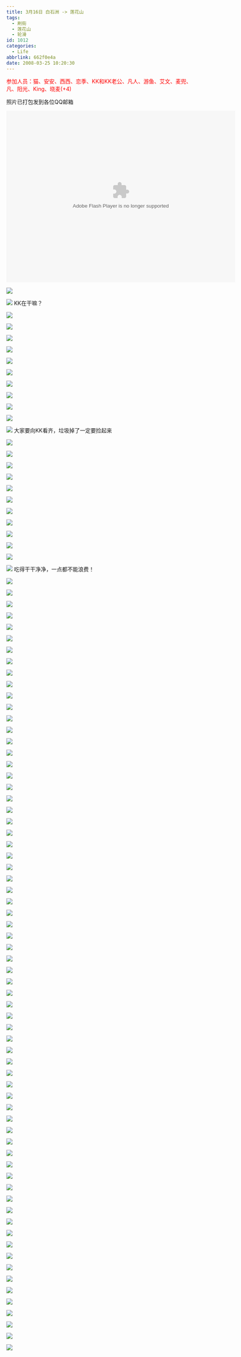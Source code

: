 ```yaml
---
title: 3月16日 白石洲 -> 莲花山
tags:
  - 刷街
  - 莲花山
  - 轮滑
id: 1012
categories:
  - Life
abbrlink: 662f0e4a
date: 2008-03-25 10:20:30
---
```


<font color="#ff0000">参加人员：猫、安安、西西、恋季、KK和KK老公、凡人、游鱼、艾文、麦兜、凡、阳光、King、晓麦(+4)</font> 

照片已打包发到各位QQ邮箱 

<object classid="clsid:D27CDB6E-AE6D-11cf-96B8-444553540000" codebase="http://download.macromedia.com/pub/shockwave/cabs/flash/swflash.cab#version=6,0,29,0" width="600" height="450"><param name="movie" value="http://www.56.com/n_v48_/c38_/22_/1_/ruller66_/zhajm_120642716596_/972000_/0_/31478015.swf"><param name="quality" value="high"><param name="play" value="true"><embed src="http://www.56.com/n_v48_/c38_/22_/1_/ruller66_/zhajm_120642716596_/972000_/0_/31478015.swf" quality="high" pluginspage="http://www.macromedia.com/go/getflashplayer" type="application/x-shockwave-flash" width="600" height="450" play="true"></embed></object> 

![](/images/2008/03/25_25_102030_9530.jpg) 

![](/images/2008/03/25_25_102030_0_9531.jpg) 
KK在干嘛？ 

![](/images/2008/03/25_25_102030_1_9532.jpg) 

![](/images/2008/03/25_25_102030_2_9533.jpg) 

![](/images/2008/03/25_25_102030_3_9534.jpg) 

![](/images/2008/03/25_25_102030_4_9535.jpg) 

![](/images/2008/03/25_25_102030_5_9536.jpg) 

![](/images/2008/03/25_25_102030_6_9537.jpg) 

![](/images/2008/03/25_25_102030_7_9538.jpg) 

![](/images/2008/03/25_25_102030_8_9539.jpg) 

![](/images/2008/03/25_25_102255_9540.jpg) 

![](/images/2008/03/25_25_102255_0_9541.jpg) 

![](/images/2008/03/25_25_102255_1_9542.jpg) 
大家要向KK看齐，垃圾掉了一定要捡起来 

![](/images/2008/03/25_25_102255_2_9543.jpg) 

![](/images/2008/03/25_25_102255_3_9544.jpg) 

![](/images/2008/03/25_25_102255_4_9545.jpg) 

![](/images/2008/03/25_25_102255_5_9546.jpg) 

![](/images/2008/03/25_25_102255_6_9547.jpg) 

![](/images/2008/03/25_25_102255_7_9548.jpg) 

![](/images/2008/03/25_25_102255_8_9549.jpg) 

![](/images/2008/03/25_25_102528_9550.jpg) 

![](/images/2008/03/25_25_102528_0_9551.jpg) 

![](/images/2008/03/25_25_102528_1_9552.jpg) 

![](/images/2008/03/25_25_102528_2_9553.jpg) 

![](/images/2008/03/25_25_102528_3_9554.jpg) 
吃得干干净净，一点都不能浪费！ 

![](/images/2008/03/25_25_102528_4_9555.jpg) 

![](/images/2008/03/25_25_102528_5_9556.jpg) 

![](/images/2008/03/25_25_102528_6_9557.jpg) 

![](/images/2008/03/25_25_102528_7_9558.jpg) 

![](/images/2008/03/25_25_102528_8_9559.jpg) 

![](/images/2008/03/25_25_102703_9560.jpg) 

![](/images/2008/03/25_25_102703_0_9561.jpg) 

![](/images/2008/03/25_25_102703_1_9562.jpg) 

![](/images/2008/03/25_25_102703_2_9563.jpg) 

![](/images/2008/03/25_25_102703_3_9564.jpg) 

![](/images/2008/03/25_25_102703_4_9565.jpg) 

![](/images/2008/03/25_25_102703_5_9566.jpg) 

![](/images/2008/03/25_25_102703_6_9567.jpg) 

![](/images/2008/03/25_25_102703_7_9568.jpg) 

![](/images/2008/03/25_25_102703_8_9569.jpg) 

![](/images/2008/03/25_25_102930_9570.jpg) 

![](/images/2008/03/25_25_102930_0_9571.jpg) 

![](/images/2008/03/25_25_102930_1_9572.jpg) 

![](/images/2008/03/25_25_102930_2_9573.jpg) 

![](/images/2008/03/25_25_102930_3_9574.jpg) 

![](/images/2008/03/25_25_102930_4_9575.jpg) 

![](/images/2008/03/25_25_102930_5_9576.jpg) 

![](/images/2008/03/25_25_102930_6_9577.jpg) 

![](/images/2008/03/25_25_102930_7_9578.jpg) 

![](/images/2008/03/25_25_102930_8_9579.jpg) 

![](/images/2008/03/25_25_103109_9580.jpg) 

![](/images/2008/03/25_25_103109_0_9581.jpg) 

![](/images/2008/03/25_25_103109_1_9582.jpg) 

![](/images/2008/03/25_25_103109_2_9583.jpg) 

![](/images/2008/03/25_25_103109_3_9584.jpg) 

![](/images/2008/03/25_25_103109_4_9585.jpg) 

![](/images/2008/03/25_25_103109_5_9586.jpg) 

![](/images/2008/03/25_25_103109_6_9587.jpg) 

![](/images/2008/03/25_25_103109_7_9588.jpg) 

![](/images/2008/03/25_25_103109_8_9589.jpg) 

![](/images/2008/03/25_25_103228_9590.jpg) 

![](/images/2008/03/25_25_103228_0_9591.jpg) 

![](/images/2008/03/25_25_103228_1_9592.jpg) 

![](/images/2008/03/25_25_103228_2_9593.jpg) 

![](/images/2008/03/25_25_103228_3_9594.jpg) 

![](/images/2008/03/25_25_103228_4_9595.jpg) 

![](/images/2008/03/25_25_103228_5_9596.jpg) 

![](/images/2008/03/25_25_103228_6_9597.jpg) 

![](/images/2008/03/25_25_103228_7_9598.jpg) 

![](/images/2008/03/25_25_103228_8_9599.jpg) 

![](/images/2008/03/25_25_103345_9600.jpg) 

![](/images/2008/03/25_25_103345_0_9601.jpg) 

![](/images/2008/03/25_25_103345_1_9602.jpg) 

![](/images/2008/03/25_25_103345_2_9603.jpg) 

![](/images/2008/03/25_25_103345_3_9604.jpg) 

![](/images/2008/03/25_25_103345_4_9605.jpg) 

![](/images/2008/03/25_25_103345_5_9606.jpg) 

![](/images/2008/03/25_25_103345_6_9607.jpg) 

![](/images/2008/03/25_25_103345_7_9608.jpg) 

![](
/images/2008/03/25_25_103345_8_9609.jpg) 

![](/images/2008/03/25_25_103504_9610.jpg) 

![](/images/2008/03/25_25_103504_0_9611.jpg) 

![](/images/2008/03/25_25_103504_1_9612.jpg) 

![](/images/2008/03/25_25_103504_2_9613.jpg) 

![](/images/2008/03/25_25_103504_3_9614.jpg) 

![](/images/2008/03/25_25_103504_4_9615.jpg) 

![](/images/2008/03/25_25_103504_5_9616.jpg) 

![](/images/2008/03/25_25_103504_6_9617.jpg) 

![](/images/2008/03/25_25_103504_7_9618.jpg) 

![](/images/2008/03/25_25_103504_8_9619.jpg) 

![](/images/2008/03/25_25_103546_9620.jpg) 

![](/images/2008/03/25_25_103546_0_9621.jpg) 

![](/images/2008/03/25_25_103546_1_9622.jpg)